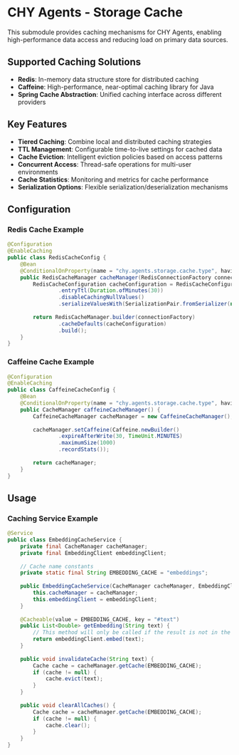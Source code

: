 # CHY Agents - Storage Cache

This submodule provides caching mechanisms for CHY Agents, enabling high-performance data access and reducing load on primary data sources.

## Supported Caching Solutions

- **Redis**: In-memory data structure store for distributed caching
- **Caffeine**: High-performance, near-optimal caching library for Java
- **Spring Cache Abstraction**: Unified caching interface across different providers

## Key Features

- **Tiered Caching**: Combine local and distributed caching strategies
- **TTL Management**: Configurable time-to-live settings for cached data
- **Cache Eviction**: Intelligent eviction policies based on access patterns
- **Concurrent Access**: Thread-safe operations for multi-user environments
- **Cache Statistics**: Monitoring and metrics for cache performance
- **Serialization Options**: Flexible serialization/deserialization mechanisms

## Configuration

### Redis Cache Example

```java
@Configuration
@EnableCaching
public class RedisCacheConfig {
    @Bean
    @ConditionalOnProperty(name = "chy.agents.storage.cache.type", havingValue = "redis")
    public RedisCacheManager cacheManager(RedisConnectionFactory connectionFactory) {
        RedisCacheConfiguration cacheConfiguration = RedisCacheConfiguration.defaultCacheConfig()
                .entryTtl(Duration.ofMinutes(30))
                .disableCachingNullValues()
                .serializeValuesWith(SerializationPair.fromSerializer(new GenericJackson2JsonRedisSerializer()));
                
        return RedisCacheManager.builder(connectionFactory)
                .cacheDefaults(cacheConfiguration)
                .build();
    }
}
```

### Caffeine Cache Example

```java
@Configuration
@EnableCaching
public class CaffeineCacheConfig {
    @Bean
    @ConditionalOnProperty(name = "chy.agents.storage.cache.type", havingValue = "caffeine")
    public CacheManager caffeineCacheManager() {
        CaffeineCacheManager cacheManager = new CaffeineCacheManager();
        
        cacheManager.setCaffeine(Caffeine.newBuilder()
                .expireAfterWrite(30, TimeUnit.MINUTES)
                .maximumSize(1000)
                .recordStats());
                
        return cacheManager;
    }
}
```

## Usage

### Caching Service Example

```java
@Service
public class EmbeddingCacheService {
    private final CacheManager cacheManager;
    private final EmbeddingClient embeddingClient;
    
    // Cache name constants
    private static final String EMBEDDING_CACHE = "embeddings";
    
    public EmbeddingCacheService(CacheManager cacheManager, EmbeddingClient embeddingClient) {
        this.cacheManager = cacheManager;
        this.embeddingClient = embeddingClient;
    }
    
    @Cacheable(value = EMBEDDING_CACHE, key = "#text")
    public List<Double> getEmbedding(String text) {
        // This method will only be called if the result is not in the cache
        return embeddingClient.embed(text);
    }
    
    public void invalidateCache(String text) {
        Cache cache = cacheManager.getCache(EMBEDDING_CACHE);
        if (cache != null) {
            cache.evict(text);
        }
    }
    
    public void clearAllCaches() {
        Cache cache = cacheManager.getCache(EMBEDDING_CACHE);
        if (cache != null) {
            cache.clear();
        }
    }
} 